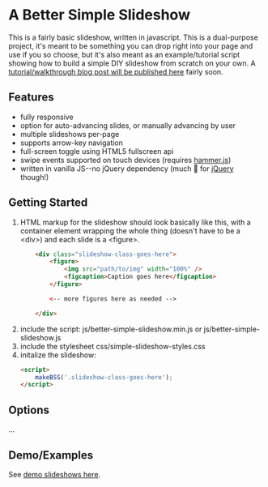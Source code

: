 # A Better Simple Slideshow
This is a fairly basic slideshow, written in javascript. This is a dual-purpose project, it's meant to be something you can drop right into your page and use if you so choose, but it's also meant as an example/tutorial script showing how to build a simple DIY slideshow from scratch on your own. A [tutorial/walkthrough blog post will be published here](http://themarklee.com) fairly soon.   

## Features
* fully responsive
* option for auto-advancing slides, or manually advancing by user
* multiple slideshows per-page
* supports arrow-key navigation
* full-screen toggle using HTML5 fullscreen api
* swipe events supported on touch devices (requires [hammer.js](https://github.com/hammerjs/hammer.js))
* written in vanilla JS--no jQuery dependency (much :sparkling_heart: for [jQuery](https://github.com/jquery/jquery) though!)

## Getting Started


1. HTML markup for the slideshow should look basically like this, with a container element wrapping the whole thing (doesn't have to be a &lt;div&gt;) and each slide is a &lt;figure&gt;.        
    ```html
        <div class="slideshow-class-goes-here">
            <figure>
                <img src="path/to/img" width="100%" />
                <figcaption>Caption goes here</figcaption> 
            </figure>

            <-- more figures here as needed -->

        </div>    
    ```    
2. include the script: js/better-simple-slideshow.min.js or js/better-simple-slideshow.js
3. include the stylesheet css/simple-slideshow-styles.css
4. initalize the slideshow:
    ```html
    <script>
        makeBSS('.slideshow-class-goes-here');
    </script>
    ```    
## Options
...



## Demo/Examples
See [demo slideshows here](http://leemark.github.io/better-simple-slideshow/).